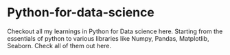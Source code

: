# Python-for-data-science

Checkout all my learnings in Python for Data science here. Starting from the essentials of python to various libraries like Numpy, Pandas, Matplotlib, Seaborn. Check all of them out here.
